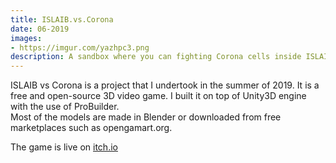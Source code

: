 ```yaml
---
title: ISLAIB.vs.Corona
date: 06-2019
images:
- https://imgur.com/yazhpc3.png
description: A sandbox where you can fighting Corona cells inside ISLAIB
---
```


ISLAIB vs Corona is a project that I undertook in the summer of 2019.
It is a free and open-source 3D video game. I built it on top of Unity3D engine with the use of ProBuilder.  
Most of the models are made in Blender or downloaded from free marketplaces such as opengamart.org.  

The game is live on [itch.io](https://aymkh.itch.io/islaibvscorona)  
